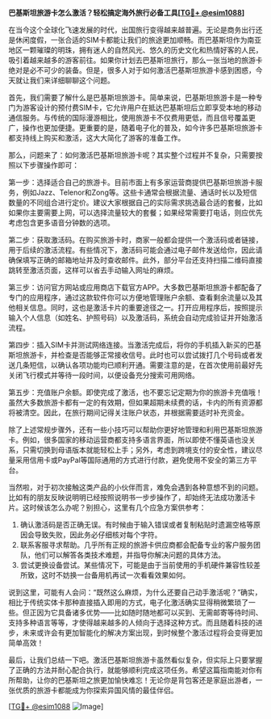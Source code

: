 **巴基斯坦旅游卡怎么激活？轻松搞定海外旅行必备工具[[TG💪+ @esim1088](https://t.me/s/esim1088)]**

在当今这个全球化飞速发展的时代，出国旅行变得越来越普遍。无论是商务出行还是休闲度假，一张合适的SIM卡都能让我们的旅途更加顺畅。而巴基斯坦作为南亚地区一颗璀璨的明珠，拥有迷人的自然风光、悠久的历史文化和热情好客的人民，吸引着越来越多的游客前往。如果你计划去巴基斯坦旅行，那么一张当地的旅游卡绝对是必不可少的装备。但是，很多人对于如何激活巴基斯坦旅游卡感到困惑，今天就让我们来详细聊聊这个问题。

首先，我们需要了解什么是巴基斯坦旅游卡。简单来说，巴基斯坦旅游卡是一种专门为游客设计的预付费SIM卡，它允许用户在抵达巴基斯坦后立即享受本地的移动通信服务。与传统的国际漫游相比，使用旅游卡不仅费用更低，而且信号覆盖更广，操作也更加便捷。更重要的是，随着电子化的普及，如今许多巴基斯坦旅游卡都支持线上购买和激活，这大大简化了游客的准备工作。

那么，问题来了：如何激活巴基斯坦旅游卡呢？其实整个过程并不复杂，只需要按照以下步骤操作即可：

第一步：选择适合自己的旅游卡。目前市面上有多家运营商提供巴基斯坦旅游卡服务，例如Jazz、Telenor和Zong等。这些卡通常会根据流量、通话时长以及短信数量的不同组合进行定价。建议大家根据自己的实际需求挑选最合适的套餐，比如如果你主要需要上网，可以选择流量较大的套餐；如果经常需要打电话，则应优先考虑包含更多语音分钟数的选项。

第二步：获取激活码。在购买旅游卡时，商家一般都会提供一个激活码或者链接，用于后续的激活流程。有些情况下，激活码可能会通过电子邮件发送给你，因此请确保填写正确的邮箱地址并及时查收邮件。此外，部分平台还支持扫描二维码直接跳转至激活页面，这样可以省去手动输入网址的麻烦。

第三步：访问官方网站或应用商店下载官方APP。大多数巴基斯坦旅游卡都配备了专门的应用程序，通过这款软件你可以方便地管理账户余额、查看剩余流量以及其他相关信息。同时，这也是激活卡片的重要途径之一。打开应用程序后，按照提示输入个人信息（如姓名、护照号码）以及激活码，系统会自动完成验证并开始激活流程。

第四步：插入SIM卡并测试网络连接。当激活完成后，将你的手机插入新买的巴基斯坦旅游卡，并检查是否能够正常接收信号。此时也可以尝试拨打几个号码或者发送几条短信，以确认各项功能均已顺利开通。需要注意的是，在首次使用前最好先关闭飞行模式并等待一段时间，以便设备充分搜索可用网络。

第五步：充值账户余额。即使完成了激活，也不要忘记定期为你的旅游卡充值哦！虽然大多数旅游卡都有一定的有效期，但如果超期未续费的话，卡内的所有资源都将被清空。因此，在旅行期间记得关注账户状态，并根据需要适时补充资金。

除了上述常规步骤外，还有一些小技巧可以帮助你更好地管理和利用巴基斯坦旅游卡。例如，很多国家的移动运营商都支持多语言界面，所以即使不懂英语也没关系，只需切换到母语版本就能轻松上手；另外，考虑到跨境支付的安全性，建议尽量采用信用卡或PayPal等国际通用的方式进行付款，避免使用不安全的第三方平台。

当然啦，对于初次接触这类产品的小伙伴而言，难免会遇到各种意想不到的问题。比如有的朋友反映说明明已经按照说明书一步步操作了，却始终无法成功激活卡片。这时候该怎么办呢？别担心，这里有几个应急方案供参考：

1. 确认激活码是否正确无误。有时候由于输入错误或者复制粘贴时遗漏空格等原因会导致失败，因此务必仔细核对每个字符。
2. 联系客服寻求帮助。几乎所有正规的旅游卡供应商都会配备专业的客户服务团队，他们可以解答各类技术难题，并指导你解决问题的具体方法。
3. 尝试更换设备尝试。某些情况下，可能是由于当前使用的手机硬件兼容性较差所致，这时不妨换一台备用机再试一次看看效果如何。

说到这里，可能有人会问：“既然这么麻烦，为什么还要自己动手激活呢？”确实，相比于传统实体卡那种直接插入即用的方式，电子化激活确实显得稍微繁琐了一些。但正因为它具备诸多优势——比如随时随地都可以买到、无需邮寄等待时间、支持多种语言等等，才使得越来越多的人倾向于选择这种方式。而且随着科技的进步，未来或许会有更加智能化的解决方案出现，到时候整个激活过程将会变得更加简单高效！

最后，让我们总结一下吧。激活巴基斯坦旅游卡虽然看似复杂，但实际上只要掌握了正确的方法并耐心配合执行，就能够顺利完成这项任务。希望这篇指南能对你有所帮助，让你的巴基斯坦之旅更加愉快难忘！无论你是背包客还是家庭出游者，一张优质的旅游卡都能成为你探索异国风情的最佳伴侣。

[[TG💪+ @esim1088](https://t.me/s/esim1088) ![Image](https://i.postimg.cc/4NQfJmqS/Snipaste-2025-05-13-00-14-12.png)]
